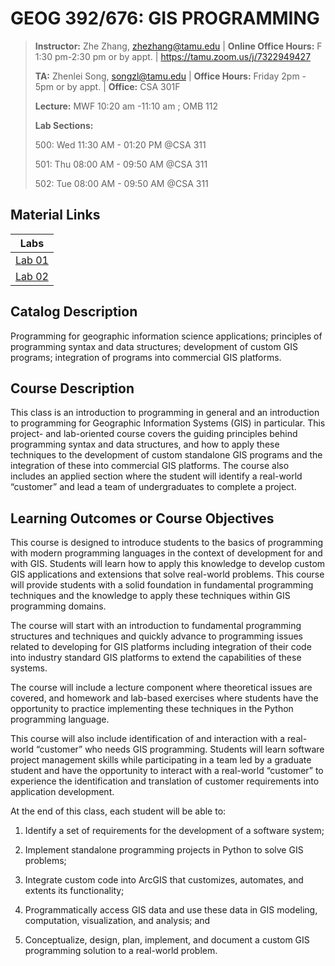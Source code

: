 # GEOG 392/676: GIS PROGRAMMING
>
>**Instructor:** Zhe Zhang, zhezhang@tamu.edu | **Online Office Hours:** F 1:30 pm-2:30 pm  or by appt. |  https://tamu.zoom.us/j/7322949427 
>
>**TA:** Zhenlei Song, songzl@tamu.edu | **Office Hours:** Friday 2pm - 5pm or by appt. | **Office:** CSA 301F
>
>**Lecture:** MWF 10:20 am -11:10 am ; OMB 112
>
>**Lab Sections:**
>
> 500: Wed 11:30 AM - 01:20 PM @CSA 311
>
> 501: Thu 08:00 AM - 09:50 AM @CSA 311
>
> 502: Tue 08:00 AM - 09:50 AM @CSA 311
>

## Material Links

|Labs|
|:--:|
|[Lab 01](Labs/Lab01.md)|
|[Lab 02](Labs/Lab02.md)|

## Catalog Description

Programming for geographic information science applications; principles of programming syntax and data structures; development of custom GIS programs; integration of programs into commercial GIS platforms.

## Course Description

This class is an introduction to programming in general and an introduction to programming for Geographic Information Systems (GIS) in particular. This project- and lab-oriented course covers the guiding principles behind programming syntax and data structures, and how to apply these techniques to the development of custom standalone GIS programs and the integration of these into commercial GIS platforms. The course also includes an applied section where the student will identify a real-world “customer” and lead a team of undergraduates to complete a project.

## Learning Outcomes or Course Objectives

This course is designed to introduce students to the basics of programming with modern programming languages in the context of development for and with GIS. Students will learn how to apply this knowledge to develop custom GIS applications and extensions that solve real-world problems. This course will provide students with a solid foundation in fundamental programming techniques and the knowledge to apply these techniques within GIS programming domains.

The course will start with an introduction to fundamental programming structures and techniques and quickly advance to programming issues related to developing for GIS platforms including integration of their code into industry standard GIS platforms to extend the capabilities of these systems.

The course will include a lecture component where theoretical issues are covered, and homework and lab-based exercises where students have the opportunity to practice implementing these techniques in the Python programming language.

This course will also include identification of and interaction with a real-world “customer” who needs GIS programming. Students will learn software project management skills while participating in a team led by a graduate student and have the opportunity to interact with a real-world “customer” to experience the identification and translation of customer requirements into application development.  

At the end of this class, each student will be able to:

1. Identify a set of requirements for the development of a software system;

2. Implement standalone programming projects in Python to solve GIS problems;

3. Integrate custom code into ArcGIS that customizes, automates, and extents its functionality;
4. Programmatically access GIS data and use these data in GIS modeling, computation, visualization, and analysis; and
5. Conceptualize, design, plan, implement, and document a custom GIS programming solution to a real-world problem.
